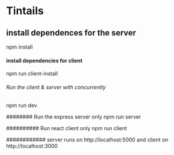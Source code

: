 # Tintails
## install dependences for the server
npm install

#### install dependencies for client
npm run client-install

###### Run the client & server with concurrently 
npm run dev

######## Run the express server only
npm run server

########## Run react client only
npm run client

############ server runs on http://localhost:5000 and client on http://localhost:3000
